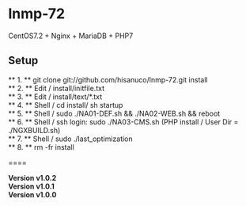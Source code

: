 # lnmp-72
CentOS7.2 + Nginx + MariaDB + PHP7    

## Setup
** 1. ** git clone git://github.com/hisanuco/lnmp-72.git install  
** 2. ** Edit / install/initfile.txt  
** 3. ** Edit / install/text/\*.txt  
** 4. ** Shell / cd install/ sh startup  
** 5. ** Shell / sudo ./NA01-DEF.sh && ./NA02-WEB.sh && reboot  
** 6. ** Shell / ssh login: sudo ./NA03-CMS.sh (PHP install / User Dir = ./NGXBUILD.sh)  
** 7. ** Shell / sudo ./last_optimization  
** 8. ** rm -fr install  

====

**Version v1.0.2**  
**Version v1.0.1**  
**Version v1.0.0**  
